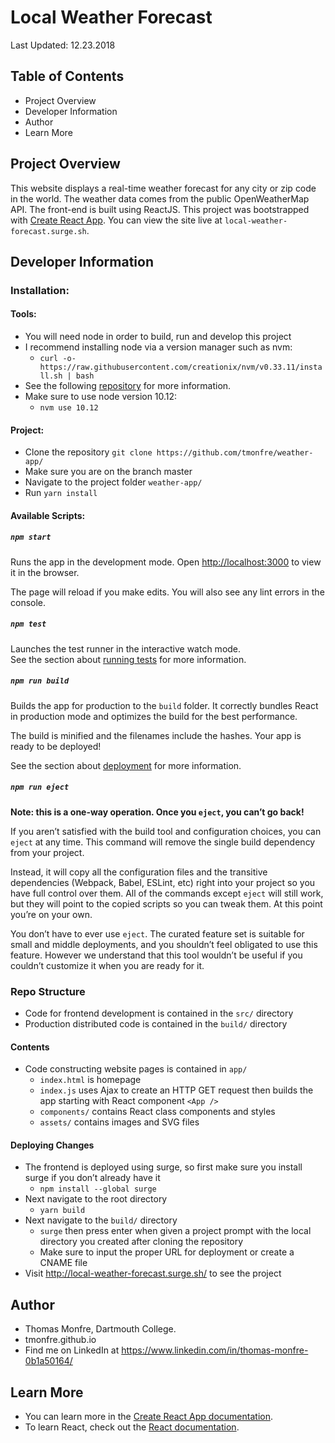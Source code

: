 # Local Weather Forecast
Last Updated: 12.23.2018
## Table of Contents
- Project Overview
- Developer Information
- Author
- Learn More
## Project Overview
This website displays a real-time weather forecast for any city or zip code in the world. The weather data comes from the public OpenWeatherMap API. The front-end is built using ReactJS. This project was bootstrapped with [Create React App](https://github.com/facebook/create-react-app). You can view the site live at `local-weather-forecast.surge.sh`.
## Developer Information
### Installation:
#### Tools:
- You will need node in order to build, run and develop this project
- I recommend installing node via a version manager such as nvm:
  - `curl -o- https://raw.githubusercontent.com/creationix/nvm/v0.33.11/install.sh | bash`
- See the following [repository](https://github.com/creationix/nvm) for more information.
- Make sure to use node version 10.12:
  - `nvm use 10.12`
#### Project:
- Clone the repository `git clone https://github.com/tmonfre/weather-app/`
- Make sure you are on the branch master
- Navigate to the project folder `weather-app/`
- Run `yarn install`

#### Available Scripts:
##### `npm start`

Runs the app in the development mode.
Open [http://localhost:3000](http://localhost:3000) to view it in the browser.

The page will reload if you make edits.
You will also see any lint errors in the console.

##### `npm test`

Launches the test runner in the interactive watch mode.<br>
See the section about [running tests](https://facebook.github.io/create-react-app/docs/running-tests) for more information.

##### `npm run build`

Builds the app for production to the `build` folder.
It correctly bundles React in production mode and optimizes the build for the best performance.

The build is minified and the filenames include the hashes.
Your app is ready to be deployed!

See the section about [deployment](https://facebook.github.io/create-react-app/docs/deployment) for more information.

##### `npm run eject`
**Note: this is a one-way operation. Once you `eject`, you can’t go back!**

If you aren’t satisfied with the build tool and configuration choices, you can `eject` at any time. This command will remove the single build dependency from your project.

Instead, it will copy all the configuration files and the transitive dependencies (Webpack, Babel, ESLint, etc) right into your project so you have full control over them. All of the commands except `eject` will still work, but they will point to the copied scripts so you can tweak them. At this point you’re on your own.

You don’t have to ever use `eject`. The curated feature set is suitable for small and middle deployments, and you shouldn’t feel obligated to use this feature. However we understand that this tool wouldn’t be useful if you couldn’t customize it when you are ready for it.

### Repo Structure
- Code for frontend development is contained in the `src/` directory
- Production distributed code is contained in the `build/` directory
#### Contents
- Code constructing website pages is contained in `app/`
  - `index.html` is homepage
  - `index.js` uses Ajax to create an HTTP GET request then builds the app starting with React component `<App />`
  - `components/` contains React class components and styles
  - `assets/` contains images and SVG files
#### Deploying Changes
- The frontend is deployed using surge, so first make sure you install surge if you don’t already have it
  - `npm install --global surge`
- Next navigate to the root directory
  - `yarn build`
- Next navigate to the `build/` directory
  - `surge` then press enter when given a project prompt with the local directory you created after cloning the repository
  - Make sure to input the proper URL for deployment or create a CNAME file
- Visit http://local-weather-forecast.surge.sh/ to see the project
## Author
- Thomas Monfre, Dartmouth College.
- tmonfre.github.io
- Find me on LinkedIn at https://www.linkedin.com/in/thomas-monfre-0b1a50164/

## Learn More
- You can learn more in the [Create React App documentation](https://facebook.github.io/create-react-app/docs/getting-started).
- To learn React, check out the [React documentation](https://reactjs.org/).
